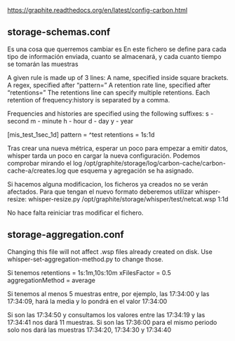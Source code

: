 https://graphite.readthedocs.org/en/latest/config-carbon.html

## storage-schemas.conf ##
Es una cosa que querremos cambiar es 
En este fichero se define para cada tipo de información enviada, cuanto se almacenará, y cada cuanto tiempo se tomarán las muestras

A given rule is made up of 3 lines:
  A name, specified inside square brackets.
  A regex, specified after “pattern=”
  A retention rate line, specified after “retentions=”
  The retentions line can specify multiple retentions. Each retention of frequency:history is separated by a comma.
  
Frequencies and histories are specified using the following suffixes:
  s - second
  m - minute
  h - hour
  d - day
  y - year

[mis_test_1sec_1d]
pattern = ^test
retentions = 1s:1d

Tras crear una nueva métrica, esperar un poco para empezar a emitir datos, whisper tarda un poco en cargar la nueva configuración.
Podemos comprobar mirando el log /opt/graphite/storage/log/carbon-cache/carbon-cache-a/creates.log que esquema y agregación se ha asignado.

Si hacemos alguna modificacion, los ficheros ya creados no se verán afectados.
Para que tengan el nuevo formato deberemos utilizar whisper-resize:
whisper-resize.py /opt/graphite/storage/whisper/test/netcat.wsp 1:1d


No hace falta reiniciar tras modificar el fichero.


## storage-aggregation.conf ##

Changing this file will not affect .wsp files already created on disk. Use whisper-set-aggregation-method.py to change those.

Si tenemos 
  retentions = 1s:1m,10s:10m
  xFilesFactor = 0.5
  aggregationMethod = average

Si tenemos al menos 5 muestras entre, por ejemplo, las 17:34:00 y las 17:34:09, hará la media y lo pondrá en el valor 17:34:00

Si son las 17:34:50 y consultamos los valores entre las 17:34:19 y las 17:34:41 nos dará 11 muestras.
Si son las 17:36:00 para el mismo periodo solo nos dará las muestras 17:34:20, 17:34:30 y 17:34:40
